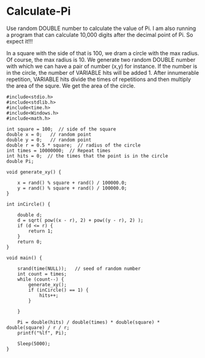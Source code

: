 # Calculate-Pi
Use random DOUBLE number to calculate the value of Pi.
I am also running a program that can calculate 10,000 digits after the decimal point of Pi.
So expect it!!!

In a square with the side of that is 100, we dram a circle with the max radius. Of course, the max radius is 10.
We generate two random DOUBLE number with which we can have a pair of number (x,y) for instance. 
If the number is in the circle, the number of VARIABLE hits will be added 1.
After innumerable repetition, VARIABLE hits divide the times of repetitions and then multiply the area of the squre. 
We get the area of the circle.

	#include<stdio.h>
	#include<stdlib.h>
	#include<time.h>
	#include<Windows.h>
	#include<math.h>

	int square = 100;  // side of the square
	double x = 0;   // random point
	double y = 0;   // random point
	double r = 0.5 * square;  // radius of the circle
	int times = 10000000;  // Repeat times
	int hits = 0;  // the times that the point is in the circle
	double Pi;

	void generate_xy() {

		x = rand() % square + rand() / 100000.0;
		y = rand() % square + rand() / 100000.0;
	}

	int inCircle() {

		double d;
		d = sqrt( pow((x - r), 2) + pow((y - r), 2) );
		if (d <= r) {
			return 1;
		}
		return 0;
	}

	void main() {

		srand(time(NULL));   // seed of random number
		int count = times;
		while (count--) {
			generate_xy();
			if (inCircle() == 1) {
				hits++;
			}

		}

		Pi = double(hits) / double(times) * double(square) * double(square) / r / r;
		printf("%lf", Pi);

		Sleep(5000);
	}

